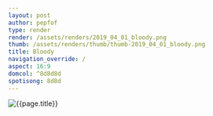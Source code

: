 ```yaml
---
layout: post
author: pepfof
type: render
render: /assets/renders/2019_04_01_bloody.png
thumb: /assets/renders/thumb/thumb-2019_04_01_bloody.png
title: Bloody
navigation_override: /
aspect: 16:9
domcol: ^8d8d8d
spotisong: 8d8d
---
```


<!--USER BEGIN 1-->

<!--USER END 1-->
<img src = "{{ page.render }}" class="image_main" alt="{{page.title}}">

<!--more-->
<!--USER BEGIN 2-->

<!--USER END 2-->


